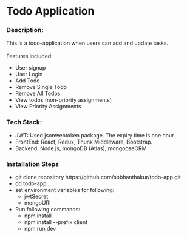 # Todo Application


### Description:
This is a todo-application when users can add and update tasks.
<br /><br />
Features included: <br />
<ul>
<li>User signup</li>
<li>User Login</li>
<li>Add Todo</li>
<li>Remove Single Todo</li>
<li>Remove All Todos</li>
<li>View todos (non-priority assignments)</li>
<li>View Priority Assignments</li>
</ul>

### Tech Stack:

<ul>
<li>JWT: Used jsonwebtoken package. The expiry time is one hour.</li>
<li>FrontEnd: React, Redux, Thunk Middleware, Bootstrap.</li>
<li>Backend: Node.js, mongoDB (Atlas), mongooseORM</li>
</ul>

### Installation Steps

<ul>
<li>git clone repository https://github.com/sobhanthakur/todo-app.git</li>
<li>cd todo-app</li>
<li>set environment variables for following:
<ul>
<li>jwtSecret</li>
<li>mongoURI</li>
</ul>
</li>

<li>Run following commands:
<ul>
<li>npm install</li>
<li>npm install --prefix client</li>
<li>npm run dev</li>
</ul>
</li>

</ul>


